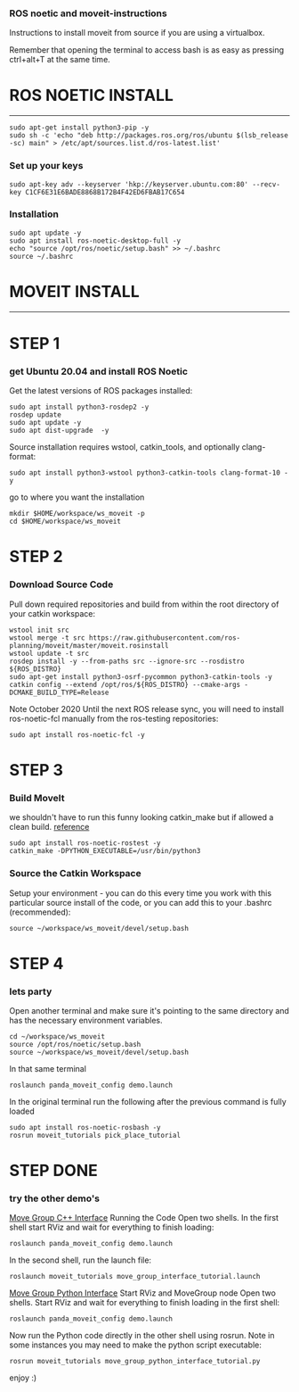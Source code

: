 ### ROS noetic and moveit-instructions
Instructions to install moveit from source if you are using a virtualbox.

Remember that opening the terminal to access bash is as easy as pressing ctrl+alt+T at the same time.

# ROS NOETIC INSTALL 
---
```
sudo apt-get install python3-pip -y
sudo sh -c 'echo "deb http://packages.ros.org/ros/ubuntu $(lsb_release -sc) main" > /etc/apt/sources.list.d/ros-latest.list'
```
### Set up your keys
```
sudo apt-key adv --keyserver 'hkp://keyserver.ubuntu.com:80' --recv-key C1CF6E31E6BADE8868B172B4F42ED6FBAB17C654
```
### Installation
```
sudo apt update -y
sudo apt install ros-noetic-desktop-full -y
echo "source /opt/ros/noetic/setup.bash" >> ~/.bashrc
source ~/.bashrc
```

# MOVEIT     INSTALL 
---
# STEP 1
### get Ubuntu 20.04 and install ROS Noetic
Get the latest versions of ROS packages installed:
```
sudo apt install python3-rosdep2 -y
rosdep update
sudo apt update -y
sudo apt dist-upgrade  -y
```
Source installation requires wstool, catkin_tools, and optionally clang-format:
```
sudo apt install python3-wstool python3-catkin-tools clang-format-10 -y
```
go to where you want the installation
```
mkdir $HOME/workspace/ws_moveit -p
cd $HOME/workspace/ws_moveit 
```

# STEP 2
### Download Source Code
Pull down required repositories and build from within the root directory of your catkin workspace:
```
wstool init src
wstool merge -t src https://raw.githubusercontent.com/ros-planning/moveit/master/moveit.rosinstall
wstool update -t src
rosdep install -y --from-paths src --ignore-src --rosdistro ${ROS_DISTRO}
sudo apt-get install python3-osrf-pycommon python3-catkin-tools -y
catkin config --extend /opt/ros/${ROS_DISTRO} --cmake-args -DCMAKE_BUILD_TYPE=Release
```

Note October 2020 Until the next ROS release sync, you will need to install ros-noetic-fcl manually from the ros-testing repositories:
```
sudo apt install ros-noetic-fcl -y
```
# STEP 3
### Build MoveIt
we shouldn't have to run this funny looking catkin_make but if allowed a clean build.  [reference](https://answers.ros.org/question/353111/following-installation-instructions-catkin_make-generates-a-cmake-error/)
```
sudo apt install ros-noetic-rostest -y
catkin_make -DPYTHON_EXECUTABLE=/usr/bin/python3
```
### Source the Catkin Workspace
Setup your environment - you can do this every time you work with this particular source install of the code, or you can add this to your .bashrc (recommended):
```
source ~/workspace/ws_moveit/devel/setup.bash 
```
# STEP 4
### lets party
Open another terminal and make sure it's pointing to the same directory and has the necessary environment variables.
```
cd ~/workspace/ws_moveit
source /opt/ros/noetic/setup.bash
source ~/workspace/ws_moveit/devel/setup.bash 
```
In that same terminal 
```
roslaunch panda_moveit_config demo.launch
```



In the original terminal run the following after the previous command is fully loaded
```
sudo apt install ros-noetic-rosbash -y
rosrun moveit_tutorials pick_place_tutorial
```
# STEP DONE
### try the other demo's 
[Move Group C++ Interface](https://ros-planning.github.io/moveit_tutorials/doc/move_group_interface/move_group_interface_tutorial.html)
Running the Code
Open two shells. In the first shell start RViz and wait for everything to finish loading:
```
roslaunch panda_moveit_config demo.launch
```
In the second shell, run the launch file:
```
roslaunch moveit_tutorials move_group_interface_tutorial.launch
```
[Move Group Python Interface](https://ros-planning.github.io/moveit_tutorials/doc/move_group_python_interface/move_group_python_interface_tutorial.html)
Start RViz and MoveGroup node
Open two shells. Start RViz and wait for everything to finish loading in the first shell:
```
roslaunch panda_moveit_config demo.launch
```
Now run the Python code directly in the other shell using rosrun. Note in some instances you may need to make the python script executable:
```
rosrun moveit_tutorials move_group_python_interface_tutorial.py
```

enjoy :)
